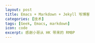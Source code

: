 ```yaml
---
layout: post
title: Emacs + Markdown + Jekyll 写博客
categories: [技术]
tags: [Geek, Emacs, markdown]
icon: code 
excerpt: 感谢小哥从 HK 带来的 RMBP
---
```

